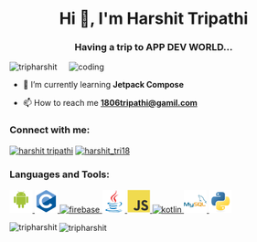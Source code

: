 <h1 align="center">Hi 👋, I'm Harshit Tripathi</h1>
<h3 align="center">Having a trip to APP DEV WORLD...</h3>

<img align="right" alt="coding" width="400" src="(https://user-images.githubusercontent.com/24864482/111586408-c8dd8a80-878e-11eb-94c8-483e2962a667.gif)">

<p align="left"> <img src="https://komarev.com/ghpvc/?username=tripharshit&label=Profile%20views&color=0e75b6&style=flat" alt="tripharshit" /> </p>

- 🌱 I’m currently learning **Jetpack Compose**

- 📫 How to reach me **1806tripathi@gamil.com**

<h3 align="left">Connect with me:</h3>
<p align="left">
<a href="https://linkedin.com/in/harshit tripathi" target="blank"><img align="center" src="https://raw.githubusercontent.com/rahuldkjain/github-profile-readme-generator/master/src/images/icons/Social/linked-in-alt.svg" alt="harshit tripathi" height="30" width="40" /></a>
<a href="https://instagram.com/harshit_tri18" target="blank"><img align="center" src="https://raw.githubusercontent.com/rahuldkjain/github-profile-readme-generator/master/src/images/icons/Social/instagram.svg" alt="harshit_tri18" height="30" width="40" /></a>
</p>

<h3 align="left">Languages and Tools:</h3>
<p align="left"> <a href="https://developer.android.com" target="_blank" rel="noreferrer"> <img src="https://raw.githubusercontent.com/devicons/devicon/master/icons/android/android-original-wordmark.svg" alt="android" width="40" height="40"/> </a> <a href="https://www.cprogramming.com/" target="_blank" rel="noreferrer"> <img src="https://raw.githubusercontent.com/devicons/devicon/master/icons/c/c-original.svg" alt="c" width="40" height="40"/> </a> <a href="https://firebase.google.com/" target="_blank" rel="noreferrer"> <img src="https://www.vectorlogo.zone/logos/firebase/firebase-icon.svg" alt="firebase" width="40" height="40"/> </a> <a href="https://www.java.com" target="_blank" rel="noreferrer"> <img src="https://raw.githubusercontent.com/devicons/devicon/master/icons/java/java-original.svg" alt="java" width="40" height="40"/> </a> <a href="https://developer.mozilla.org/en-US/docs/Web/JavaScript" target="_blank" rel="noreferrer"> <img src="https://raw.githubusercontent.com/devicons/devicon/master/icons/javascript/javascript-original.svg" alt="javascript" width="40" height="40"/> </a> <a href="https://kotlinlang.org" target="_blank" rel="noreferrer"> <img src="https://www.vectorlogo.zone/logos/kotlinlang/kotlinlang-icon.svg" alt="kotlin" width="40" height="40"/> </a> <a href="https://www.mysql.com/" target="_blank" rel="noreferrer"> <img src="https://raw.githubusercontent.com/devicons/devicon/master/icons/mysql/mysql-original-wordmark.svg" alt="mysql" width="40" height="40"/> </a> <a href="https://www.python.org" target="_blank" rel="noreferrer"> <img src="https://raw.githubusercontent.com/devicons/devicon/master/icons/python/python-original.svg" alt="python" width="40" height="40"/> </a> </p>

<p><img align="left" src="https://github-readme-stats.vercel.app/api/top-langs?username=tripharshit&show_icons=true&locale=en&layout=compact" alt="tripharshit" /></p>

<p>&nbsp;<img align="center" src="https://github-readme-stats.vercel.app/api?username=tripharshit&show_icons=true&locale=en" alt="tripharshit" /></p>
